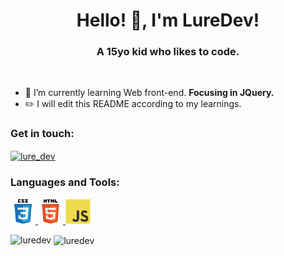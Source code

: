 <h1 align="center">Hello! 👋, I'm LureDev!</h1>
<h3 align="center">A 15yo kid who likes to code.</h3>
<br>

- 🌱 I’m currently learning Web front-end. **Focusing in JQuery.**
- ✏️ I will edit this README according to my learnings.

<h3 align="left">Get in touch:</h3>
<p align="left">
<a href="https://discord.gg/" target="blank"><img align="center" src="https://cdn.jsdelivr.net/npm/simple-icons@3.0.1/icons/discord.svg" alt="lure_dev" height="30" width="40" /></a>
</p>

<h3 align="left">Languages and Tools:</h3>
<p align="left"> <a href="https://www.w3schools.com/css/" target="_blank"> <img src="https://raw.githubusercontent.com/devicons/devicon/master/icons/css3/css3-original-wordmark.svg" alt="css3" width="40" height="40"/> </a> <a href="https://www.w3.org/html/" target="_blank"> <img src="https://raw.githubusercontent.com/devicons/devicon/master/icons/html5/html5-original-wordmark.svg" alt="html5" width="40" height="40"/> </a> <a href="https://developer.mozilla.org/en-US/docs/Web/JavaScript" target="_blank"> <img src="https://raw.githubusercontent.com/devicons/devicon/master/icons/javascript/javascript-original.svg" alt="javascript" width="40" height="40"/> </a> </p>

<p><img align="left" src="https://github-readme-stats.vercel.app/api/top-langs?username=luredev&show_icons=true&theme=tokyonight&locale=en&layout=compact" alt="luredev" /></p>

<p>&nbsp;<img align="center" src="https://github-readme-stats.vercel.app/api?username=luredev&show_icons=true&theme=tokyonight&locale=en" alt="luredev" /></p>
